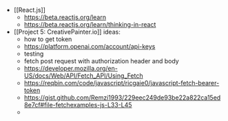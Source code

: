 - [[React.js]]
	- https://beta.reactjs.org/learn
	- https://beta.reactjs.org/learn/thinking-in-react
- [[Project 5: CreativePainter.io]] ideas:
	- how to get token
	- https://platform.openai.com/account/api-keys
	- testing
	- fetch post request with authorization header and body
	- https://developer.mozilla.org/en-US/docs/Web/API/Fetch_API/Using_Fetch
	- https://reqbin.com/code/javascript/ricgaie0/javascript-fetch-bearer-token
	- https://gist.github.com/Remzi1993/229eec249de93be22a822ca15ed8e7cf#file-fetchexamples-js-L33-L45
	-